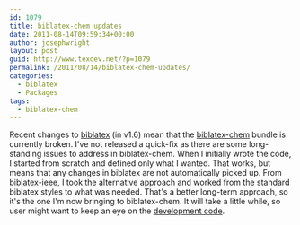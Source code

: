 ```yaml
---
id: 1079
title: biblatex-chem updates
date: 2011-08-14T09:59:34+00:00
author: josephwright
layout: post
guid: http://www.texdev.net/?p=1079
permalink: /2011/08/14/biblatex-chem-updates/
categories:
  - biblatex
  - Packages
tags:
  - biblatex-chem
---
```

Recent changes to <a title="Programmable Bibliographies and Citations" href="http://ctan.org/pkg/biblatex">biblatex</a> (in v1.6) mean that the <a title="A set of biblatex implementations of chemistry-related bibliography styles" href="http://ctan.org/pkg/biblatex-chem">biblatex-chem</a> bundle is currently broken. I've not released a quick-fix as there are some long-standing issues to address in biblatex-chem. When I initially wrote the code, I started from scratch and defined only what I wanted. That works, but means that any changes in biblatex are not automatically picked up. From <a title="A biblatex implementation of the IEEE bibliography style" href="http://ctan.org/pkg/biblatex-ieee">biblatex-ieee</a>, I took the alternative approach and worked from the standard biblatex styles to what was needed. That's a better long-term approach, so it's the one I'm now bringing to biblatex-chem. It will take a little while, so user might want to keep an eye on the <a href="https://github.com/josephwright/biblatex-chem">development code</a>.
